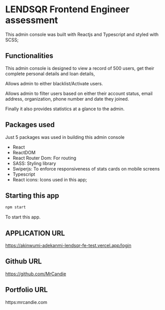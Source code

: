 # LENDSQR Frontend Engineer assessment

This admin console was built with Reactjs and Typescript and styled with SCSS;

## Functionalities

This admin console is designed to view a record of 500 users, get their complete personal details and loan details,

Allows admin to either blacklist/Activate users.

Allows admin to filter users based on either their account status, email address, organization, phone number and date they joined.

Finally it also provides statistics at a glance to the admin.

## Packages used

Just 5 packages was used in building this admin console

- React
- ReactDOM
- React Router Dom: For routing
- SASS: Styling library
- Swiperjs: To enforce responsiveness of stats cards on mobile screens
- Typescript
- React icons: Icons used in this app;

## Starting this app

```js
npm start
```

To start this app.

## APPLICATION URL

https://akinwumi-adekanmi-lendsqr-fe-test.vercel.app/login

## Github URL

https://github.com/MrCandie

## Portfolio URL

https:mrcandie.com
